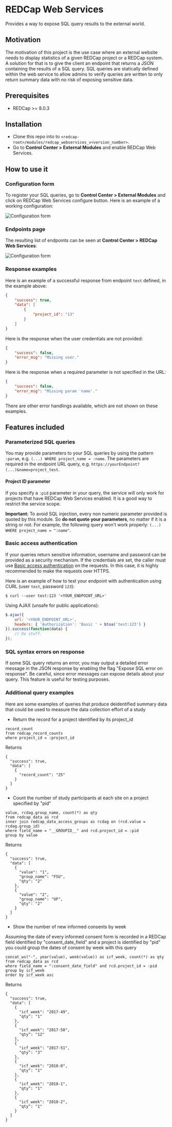 # REDCap Web Services
Provides a way to expose SQL query results to the external world.

## Motivation
The motivation of this project is the use case where an external website needs to display statistics of a given REDCap project or a REDCap system. A solution for that is to give the client an endpoint that returns a JSON containing the results of a SQL query. SQL queries are statically defined within the web service to allow admins to verify queries are written to only return summary data with no risk of exposing sensitive data.

## Prerequisites
- REDCap >= 8.0.3

## Installation
- Clone this repo into to `<redcap-root>/modules/redcap_webservices_v<version_number>`.
- Go to **Control Center > External Modules** and enable REDCap Web Services.

## How to use it

### Configuration form
To register your SQL queries, go to **Control Center > External Modules** and click on REDCap Web Services configure button. Here is an example of a working configuration:

![Configuration form](img/config-form.png)

### Endpoints page

The resulting list of endpoints can be seen at **Control Center > REDCap Web Services**:

![Configuration form](img/webservices-list.png)


### Response examples

Here is an example of a successful response from endpoint `test` defined, in the example above:

``` json
{
    "success": true,
    "data": [
        {
            "project_id": "13"
        }
    ]
}
```

Here is the response when the user credentials are not provided:

``` json
{
    "success": false,
    "error_msg": "Missing user."
}
```

Here is the response when a required parameter is not specified in the URL:

``` json
{
    "success": false,
    "error_msg": "Missing param 'name'."
}
```

There are other error handlings available, which are not shown on these examples.

## Features included

### Parameterized SQL queries
You may provide parameters to your SQL queries by using the pattern `:param`, e.g. `(...) WHERE project_name = :name`. The parameters are required in the endpoint URL query, e.g. `https://yourEndpoint?(...)&name=project_test`.

#### Project ID parameter
If you specify a `:pid` parameter in your query, the service will only work for projects that have REDCap Web Services enabled. It is a good way to restrict the service scope.

__Important:__ To avoid SQL injection, every non numeric parameter provided is quoted by this module. So __do not quote your parameters__, no matter if it is a string or not. For example, the following query won't work properly: `(...) WHERE project_name = ":name"`.

### Basic access authentication
If your queries return sensitive information, username and password can be provided as a security mechanism. If the credentials are set, the caller must use [Basic access authentication](https://en.wikipedia.org/wiki/Basic_access_authentication) on the requests. In this case, it is highly recommended to make the requests over HTTPS.

Here is an example of how to test your endpoint with authentication using CURL (user `test`, password `123`):

``` shell
$ curl --user test:123 '<YOUR_ENDPOINT_URL>'
```

Using AJAX (unsafe for public applications):

``` javascript
$.ajax({
    url: '<YOUR_ENDPOINT_URL>',
    headers: { 'Authorization': 'Basic ' + btoa('test:123') }
}).success(function(data) {
    // Do stuff.
});
```

### SQL syntax errors on response
If some SQL query returns an error, you may output a detailed error message in the JSON response by enabling the flag "Expose SQL error on response". Be careful, since error messages can expose details about your query. This feature is useful for testing purposes.

### Additional query examples

Here are some examples of queries that produce deidentified summary data that could be used to measure the data collection effort of a study

* Return the record for a project identified by its project_id

```
record_count
from redcap_record_counts
where project_id = :project_id
```

Returns

```
{
  "success": true,
  "data": [
    {
      "record_count": "25"
    }
  ]
}
```

* Count the number of study participants at each site on a project specified by "pid"

```
value, rcdag.group_name, count(*) as qty
from redcap_data as rcd
inner join redcap_data_access_groups as rcdag on (rcd.value = rcdag.group_id)
where field_name = "__GROUPID__" and rcd.project_id = :pid
group by value
```

Returns

```
{
  "success": true,
  "data": [
    {
      "value": "1",
      "group_name": "FSU",
      "qty": "2"
    },
    {
      "value": "2",
      "group_name": "UF",
      "qty": "2"
    }
  ]
}
```

* Show the number of new informed consents by week

Assuming the date of every informed consent form is recorded in a REDCap field identified by "consent_date_field" and a project is identified by "pid" you could group the dates of consent by week with this query

```
concat_ws("-", year(value), week(value)) as icf_week, count(*) as qty
from redcap_data as rcd
where field_name = ":consent_date_field" and rcd.project_id = :pid
group by icf_week
order by icf_week asc
```

Returns

```
{
  "success": true,
  "data": [
    {
      "icf_week": "2017-49",
      "qty": "1"
    },
    {
      "icf_week": "2017-50",
      "qty": "12"
    },
    {
      "icf_week": "2017-51",
      "qty": "3"
    },
    {
      "icf_week": "2018-0",
      "qty": "1"
    },
    {
      "icf_week": "2018-1",
      "qty": "1"
    },
    {
      "icf_week": "2018-2",
      "qty": "1"
    }
  ]
}
```
